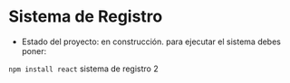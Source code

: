 <h1> Sistema de Registro</h1>

- Estado del proyecto: en construcción.
para ejecutar el sistema debes poner:

```npm install react```
sistema de registro 2
